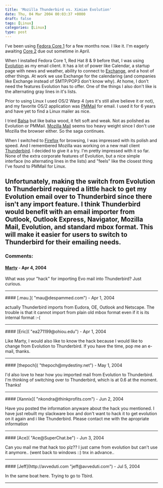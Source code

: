 ```yaml
---
title: 'Mozilla Thunderbird vs. Ximian Evolution'
date: Thu, 04 Mar 2004 00:03:37 +0000
draft: false
tags: [Linux]
categories: [Linux]
type: post
---
```


I've been using [Fedora Core 1](http://fedora.redhat.com) for a few months now. I like it. I'm eagerly awaiting [Core 2](http://download.fedora.redhat.com/pub/fedora/linux/core/test/1.90/i386/) due out sometime in April.

When I installed Fedora Core 1, Red Hat 8 & 9 before that, I was using [Evolution](http://www.ximian.com/products/evolution/) as my email client. It has a lot of power like Calendar, a startup page with news and weather, ability to connect to [Exchange](http://www.microsoft.com/exchange/default.asp), and a host of other things. At work we use Exchange for the calendaring (and companies like Exchange instead of SMTP/POP3 don't know why). At home, I don't need the features Evolution has to offer. One of the things I also don't like is the alternating gray lines in it's lists.

Prior to using Linux I used OS/2 Warp 4 (yes it's still alive believe it or not), and my favorite OS/2 application was [PMMail](http://www.pmmail2000.com/) for email. I used it for 6 years and have yet to find a Linux mailer as nice.

I tried [Balsa](http://balsa.gnome.org/) but like balsa wood, it felt soft and weak. Not as polished as Evolution or PMMail. [Mozilla Mail](http://www.mozilla.org) seems too heavy weight since I don't use Mozilla the browser either. So the saga continues.

When I switched to [Firefox](http://www.mozilla.org/products/firefox/) for browsing, I was impressed with its polish and speed. And I remembered Mozilla was working on a new mail client [Thunderbird](http://www.mozilla.org/products/thunderbird/). I decided to give it a try. I'm pretty impressed with it so far. None of the extra corporate features of Evolution, but a nice simple interface (no alternating lines in the lists) and "feels" like the closest thing I've found to PMMail for Linux.

Unfortunately, making the switch from Evolution to Thunderbird required a little hack to get my Evolution email over to Thunderbird since there isn't any import feature. I think Thunderbird would benefit with an email importer from Outlook, Outlook Express, Navigator, Mozilla Mail, Evolution, and standard mbox format. This will make it easier for users to switch to Thunderbird for their emailing needs.
---
### Comments:
#### [Marty]( "marty@redhat.com") - <time datetime="2004-04-01 18:36:35">Apr 4, 2004</time>

What was your "hack" for importing Evo mail into Thunderbird? Just curious.
<hr />
#### [.mau.]( "mau@despammed.com") - <time datetime="2004-04-12 14:42:25">Apr 1, 2004</time>

actually Thunderbird imports from Eudora, OE, Outlook and Netscape. The trouble is that it cannot import from plain old mbox format even if it is its internal format :-(
<hr />
#### [Eric]( "ea271199@ohiou.edu") - <time datetime="2004-04-26 12:52:44">Apr 1, 2004</time>

Like Marty, I would also like to know the hack because I would like to change from Evolution to Thunderbird. If you have the time, pop me an e-mail, thanks.
<hr />
#### [thepoch]( "thepoch@mydestiny.net") - <time datetime="2004-05-03 10:22:19">May 1, 2004</time>

I'd also love to hear how you imported mail from Evolution to Thunderbird. I'm thinking of switching over to Thunderbird, which is at 0.6 at the moment. Thanks!
<hr />
#### [Xannix]( "nkondra@thinkprofits.com") - <time datetime="2004-06-01 13:58:15">Jun 2, 2004</time>

Have you posted the information anyware about the hack you mentioned. I have just rebuilt my slackware box and don't want to hack it to get evolution on it again and i like Thunderbird. Please contact me with the apropriate information
<hr />
#### [Ace]( "Ace@SuperChat.be") - <time datetime="2004-06-30 17:11:58">Jun 3, 2004</time>

Can you mail me that hack too plz?? I just came from evolution but can't use it anymore.. (went back to windows :$:$) tnx in advance..
<hr />
#### [Jeff](http://avveduti.com "jeff@avveduti.com") - <time datetime="2004-07-02 18:46:00">Jul 5, 2004</time>

In the same boat here. Trying to go to Tbird.
<hr />
